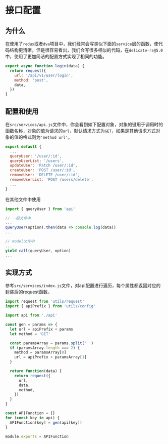 # 接口配置

## 为什么

在使用了`redux`或者`dva`项目中，我们经常会写类似下面的`service`层的函数，使代码结构更清晰，但是很容易看出，我们会写很多相似的代码，在`delicate-rs@5.0`中，使用了更加简洁的配置方式实现了相同的功能。

```javascript
export async function login(data) {
  return request({
    url: '/api/v1/user/login',
    method: 'post',
    data,
  })
}
```

## 配置和使用

在`src/services/api.js`文件中，你会看到如下配置对象，对象的键用于调用时的函数名称，对象的值为请求的`url`，默认请求方式为`GET`，如果是其他请求方式对象的值的格式则为`'method url'`。

```javascript
export default {
  ...
  queryUser: '/user/:id',
  queryUserList: '/users',
  updateUser: 'Patch /user/:id',
  createUser: 'POST /user/:id',
  removeUser: 'DELETE /user/:id',
  removeUserList: 'POST /users/delete',
  ...
}
```

在其他文件中使用

```javascript
import { queryUser } from 'api'

// 一般文件中
...
queryUser(option).then(data => console.log(data))
...

// model文件中
...
yield call(queryUser, option)
...
```

## 实现方式

参考`src/services/index.js`文件，对api配置进行遍历，每个属性都返回对应的封装后的request函数。

```javascript
import request from 'utils/request'
import { apiPrefix } from 'utils/config'

import api from './api'

const gen = params => {
  let url = apiPrefix + params
  let method = 'GET'

  const paramsArray = params.split(' ')
  if (paramsArray.length === 2) {
    method = paramsArray[0]
    url = apiPrefix + paramsArray[1]
  }

  return function(data) {
    return request({
      url,
      data,
      method,
    })
  }
}

const APIFunction = {}
for (const key in api) {
  APIFunction[key] = gen(api[key])
}

module.exports = APIFunction

```